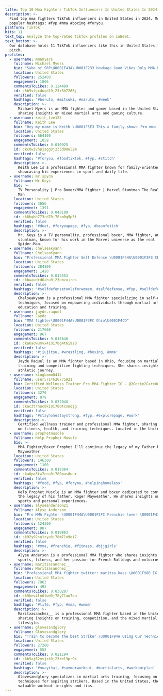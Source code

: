 ```yaml
---
title: Top 10 Mma Fighters TikTok Influencers In United States In 2024
description: >-
  Find top mma fighters TikTok influencers in United States in 2024. Most
  popular hashtags: #fyp #mma #boxing #foryou.
platform: TikTok
hits: 11
text_top: Analyze the top-rated TikTok profiles on inBeat.
text_bottom: >-
  Our database holds 11 TikTok influencers like this in United States for you to
  pitch.
profiles:
  - username: mmamyers
    fullname: Michael Myers
    bio: "Sabo of SRP\U0001F43A\U0001F233 Hawkage Good Vibes Only MMA Fighter Gamer,Level 24,Illinios"
    location: United States
    followers: 252400
    engagement: 1806
    commentsToLikes: 0.124499
    id: ckb9vfgxduqdf0j23r3h7266j
    verified: false
    hashtags: '#boruto, #mitsuki, #naruto, #weeb'
    description: >-
      Michael Myers is an MMA fighter and gamer based in the United States,
      sharing insights on mixed martial arts and gaming culture.
  - username: keith_lee125
    fullname: Keith Lee
    bio: "Hey my name is Keith \U0001F5E3 This a family show✨ Pro mma fighter \U0001F94A MERCH LINK BELOW✨"
    location: United States
    followers: 664100
    engagement: 1859
    commentsToLikes: 0.010925
    id: ckc8wivhpjzgg0j235d08ul2m
    verified: false
    hashtags: '#foryou, #foodtiktok, #fyp, #stitch'
    description: >-
      Keith Lee is a professional MMA fighter known for family-oriented content,
      showcasing his experiences in sport and daily life.
  - username: mr.spyda
    fullname: Mr Keys
    bio: >-
      TV Personality | Pro Boxer/MMA Fighter | Marvel Stuntman The Real Spider
      Man
    location: United States
    followers: 3656
    engagement: 1391
    commentsToLikes: 0.048109
    id: ck8hqbh773cd70j78zm0g5p5t
    verified: false
    hashtags: '#duet, #foryoupage, #fyp, #beanfetish'
    description: >-
      Mr. Keys is a TV personality, professional boxer, MMA fighter, and
      stuntman, known for his work in the Marvel universe as the real
      Spider-Man.
  - username: chelseakyann
    fullname: ChelseaKyann
    bio: "Professional MMA Fighter Self Defense \U0001F44A\U0001F3FB CHELSEAKYANN10=10% Birdie Alarms"
    location: United States
    followers: 284100
    engagement: 1420
    commentsToLikes: 0.012553
    id: ckbwaudrd0ahu0j23pnzujres
    verified: false
    hashtags: '#selfdefensetoolsforwomen, #selfdefense, #fyp, #selfdefensetechniques'
    description: >-
      ChelseaKyann is a professional MMA fighter specializing in self-defense
      techniques, focused on empowering individuals through martial arts
      education and training.
  - username: jayde.raquel
    fullname: Jayde
    bio: "MMA fighter\U0001F44A\U0001F3FC Ohio\U0001F4CD"
    location: United States
    followers: 217600
    engagement: 967
    commentsToLikes: 0.015646
    id: cka6acwumvx4i0i78g4t6i9z8
    verified: false
    hashtags: '#jiujitsu, #wrestling, #boxing, #mma'
    description: >-
      Jayde Raquel is an MMA fighter based in Ohio, focusing on martial arts
      training and competitive fighting techniques. She shares insights into her
      athletic journey.
  - username: kingbamm0414
    fullname: user5714620775921
    bio: Certified Wellness Trainer Pro MMA Fighter IG - @2Cocky2CareOnGod
    location: United States
    followers: 3270
    engagement: 879
    commentsToLikes: 0.032048
    id: ckac3trhuc0k10i780tcsnqjg
    verified: false
    hashtags: '#stayhomestaystrong, #fyp, #explorepage, #work'
    description: >-
      Certified wellness trainer and professional MMA fighter, sharing insights
      on fitness, health, and training techniques. Located in the United States.
  - username: prophetmuscle
    fullname: Help Prophet Muscle
    bio: >-
      MMA Fighter/Boxer Prophet I'll continue the legacy of my Father Roger
      Mayweather
    location: United States
    followers: 146300
    engagement: 1100
    commentsToLikes: 0.018304
    id: cka0pa5tw7ena0i780ous8uur
    verified: false
    hashtags: '#food, #fyp, #foryou, #helpinghomeless'
    description: >-
      Help Prophet Muscle is an MMA fighter and boxer dedicated to continuing
      the legacy of his father, Roger Mayweather. He shares insights on combat
      sports and personal experiences.
  - username: alyseanderson21
    fullname: Alyse Anderson
    bio: "Pro MMA Fighter \U0001F44A\U0001F3FC Frenchie lover \U0001F436 Motocross #284 \U0001F918\U0001F3FC"
    location: United States
    followers: 124300
    engagement: 887
    commentsToLikes: 0.019863
    id: ck92y92so1zya0j78m71n9oi7
    verified: false
    hashtags: '#mma, #frenchie, #fitness, #bjjgirls'
    description: >-
      Alyse Anderson is a professional MMA fighter who shares insights on combat
      sports, fitness, and her passion for French Bulldogs and motocross.
  - username: maritzasanchez__
    fullname: Maritzasanchez__
    bio: "Professional MMA fighter twitter: maritza_kass \U0001F98B IG ⬆️"
    location: United States
    followers: 7963
    engagement: 492
    commentsToLikes: 0.030287
    id: ck9kev4ln0lwd0j78y71au7ou
    verified: false
    hashtags: '#life, #fyp, #mma, #wmma'
    description: >-
      Maritzasanchez__ is a professional MMA fighter based in the United States,
      sharing insights on training, competition, and the mixed martial arts
      lifestyle.
  - username: glovesandglory
    fullname: Glovesandglory
    bio: "Train to become the best Striker \U0001F94A Using Our Techniques \U0001F525 Follow us on IG \U0001F525"
    location: United States
    followers: 27200
    engagement: 558
    commentsToLikes: 0.021194
    id: ckb9aj62mvjzk0j23rel9pr9c
    verified: false
    hashtags: '#muaythai, #summerworkout, #martialarts, #workoutplan'
    description: >-
      Glovesandglory specializes in martial arts training, focusing on
      techniques for aspiring strikers. Based in the United States, they provide
      valuable workout insights and tips.
---
```


